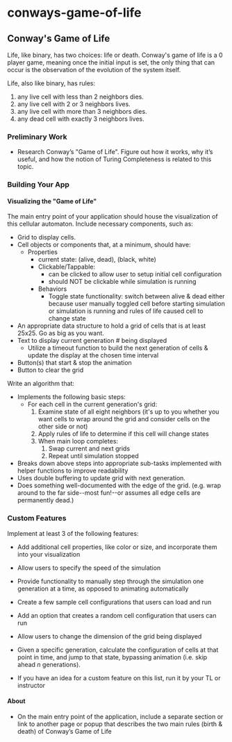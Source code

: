 # conways-game-of-life

## Conway's Game of Life

Life, like binary, has two choices: life or death. Conway's game of life is a 0 player game, meaning once the initial input is set, the only thing that can occur is the observation of the evolution of the system itself.

Life, also like binary, has rules:

1. any live cell with less than 2 neighbors dies.
2. any live cell with 2 or 3 neighbors lives.
3. any live cell with more than 3 neighbors dies.
4. any dead cell with exactly 3 neighbors lives.

### Preliminary Work

- Research Conway’s "Game of Life". Figure out how it works, why it’s
  useful, and how the notion of Turing Completeness is related to this
  topic.

### Building Your App

#### Visualizing the "Game of Life"

The main entry point of your application should house the visualization
of this cellular automaton. Include necessary components, such as:

- Grid to display cells.
- Cell objects or components that, at a minimum, should have:
  - Properties
    - current state: (alive, dead), (black, white)
    - Clickable/Tappable:
      - can be clicked to allow user to setup initial cell configuration
      - should NOT be clickable while simulation is running
    - Behaviors
      - Toggle state functionality: switch between alive & dead either
        because user manually toggled cell before starting simulation or
        simulation is running and rules of life caused cell to change
        state
- An appropriate data structure to hold a grid of cells that is at least
  25x25. Go as big as you want.
- Text to display current generation # being displayed
  - Utilize a timeout function to build the next generation of cells &
    update the display at the chosen time interval
- Button(s) that start & stop the animation
- Button to clear the grid

Write an algorithm that:

- Implements the following basic steps:
  - For each cell in the current generation's grid:
    1. Examine state of all eight neighbors (it's up to you whether you
       want cells to wrap around the grid and consider cells on the
       other side or not)
    2. Apply rules of life to determine if this cell will change states
    3. When main loop completes:
       1. Swap current and next grids
       2. Repeat until simulation stopped
- Breaks down above steps into appropriate sub-tasks implemented with
  helper functions to improve readability
- Uses double buffering to update grid with next generation.
- Does something well-documented with the edge of the grid. (e.g. wrap
  around to the far side--most fun!--or assumes all edge cells are
  permanently dead.)

### Custom Features

Implement at least 3 of the following features:

- Add additional cell properties, like color or size, and incorporate
  them into your visualization
- Allow users to specify the speed of the simulation
- Provide functionality to manually step through the simulation one
  generation at a time, as opposed to animating automatically

- Create a few sample cell configurations that users can load and run
- Add an option that creates a random cell configuration that users can
  run

- Allow users to change the dimension of the grid being displayed
- Given a specific generation, calculate the configuration of cells at
  that point in time, and jump to that state, bypassing animation (i.e.
  skip ahead _n_ generations).
- If you have an idea for a custom feature on this list, run it by your
  TL or instructor

#### About

- On the main entry point of the application, include a separate section
  or link to another page or popup that describes the two main rules
  (birth & death) of Conway’s Game of Life
